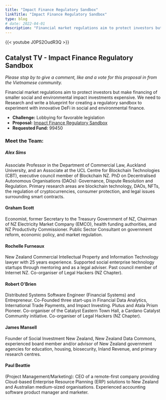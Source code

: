 ```yaml
---
title: "Impact Finance Regulatory Sandbox"
linkTitle: "Impact Finance Regulatory Sandbox"
type: blog
# date: 2022-04-01
description: "Financial market regulations aim to protect investors but make financing of smaller social and environmental impact investments expensive."
---
```


{{<  youtube J0PS2OudR3Q >}}

## Catalyst TV - Impact Finance Regulatory Sandbox

*Please stop by to give a comment, like and a vote for this proposal in from the Vietnamese community.*  

Financial market regulations aim to protect investors but make financing of smaller social and environmental impact investments expensive. We need to Research and write a blueprint for creating a regulatory sandbox to experiment with innovative DeFi in social and environmental finance.

- **Challenge:** Lobbying for favorable legislation  
- **Proposal:** [Impact Finance Regulatory Sandbox](https://cardano.ideascale.com/c/idea/403011)  
- **Requested Fund:** 99450

### Meet the Team:

##### **Alex Sims**
Associate Professor in the Department of Commercial Law, Auckland University, and an Associate at the UCL Centre for Blockchain Technologies (CBT), executive council member of Blockchain NZ. PhD on Decentralised Autonomous Organisations (DAOs): Governance, Dispute Resolution and Regulation. Primary research areas are blockchain technology, DAOs, NFTs, the regulation of cryptocurrencies, consumer protection, and legal issues surrounding smart contracts. 

#### **Graham Scott**
Economist, former Secretary to the Treasury Government of NZ, Chairman of NZ Electricity Market Company (EMCO), health funding authorities, and NZ Productivity Commissioner. Public Sector Consultant on government reform, economic policy, and market regulation.

#### **Rochelle Furneaux**
New Zealand Commercial Intellectual Property and Information Technology lawyer with 25 years experience. Supported social enterprise technology startups through mentoring and as a legal adviser. Past council member of Internet NZ. Co-organiser of Legal Hackers (NZ Chapter).
#### **Robert O'Brien**
Distributed Systems Software Engineer (Financial Systems) and Entrepreneur. Co-Founded three start-ups in Financial Data Analytics, International Trade Payments, and Impact Investing. Plutus and Atala Prism Pioneer. Co-organiser of the Catalyst Eastern Town Hall, a Cardano Catalyst Community initiative. Co-organiser of Legal Hackers (NZ Chapter).
#### **James Mansell**
Founder of Social Investment New Zealand, New Zealand Data Commons, experienced board member and/or advisor of New Zealand government agencies for education, housing, biosecurity, Inland Revenue, and primary research centres.
#### **Paul Beattie**
(Project Management/Marketing): CEO of a remote-first company providing Cloud-based Enterprise Resource Planning (ERP) solutions to New Zealand and Australian medium-sized organisations. Experienced accounting software product manager and marketer.